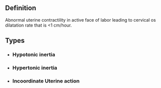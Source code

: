 ## Definition
Abnormal uterine contractility in active face of labor leading to cervical os dilatation rate that is <1 cm/hour.

## Types
- ### Hypotonic inertia
- ### Hypertonic inertia
- ### Incoordinate Uterine action